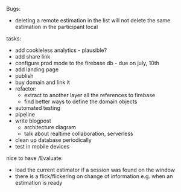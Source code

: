 Bugs:
- deleting a remote estimation in the list will not delete the same estimation in the participant local

tasks:
- add cookieless analytics - plausible?
- add share link
- configure prod mode to the firebase db - due on july, 10th
- add landing page
- publish
- buy domain and link it
- refactor: 
  - extract to another layer all the references to firebase
  - find better ways to define the domain objects
- automated testing
- pipeline
- write blogpost
  - architecture diagram
  - talk about realtime collaboration, serverless
- clean up database periodically
- test in mobile devices

nice to have /Evaluate:
- load the current estimator if a session was found on the window
- there is a flick/flickering on change of information e.g. when an estimation is ready
